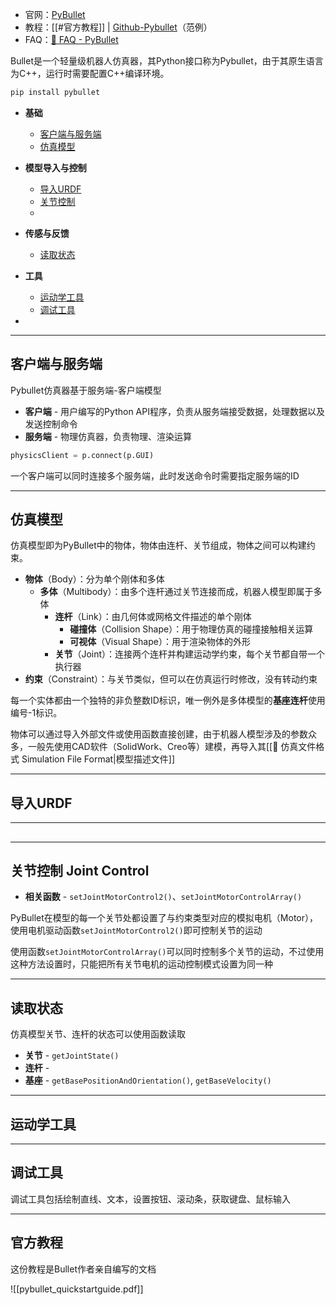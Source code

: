+ 官网：[PyBullet](https://pybullet.org/wordpress/)
+ 教程：[[#官方教程]] | [Github-Pybullet](https://github.com/bulletphysics/bullet3/tree/master/examples/pybullet)（范例）
+ FAQ：[📑 FAQ - PyBullet](📑%20FAQ%20-%20PyBullet.md)

Bullet是一个轻量级机器人仿真器，其Python接口称为Pybullet，由于其原生语言为C++，运行时需要配置C++编译环境。

```bash
pip install pybullet
```

+ **基础**
	+ [客户端与服务端](#客户端与服务端)
	+ [仿真模型](#仿真模型)
+ **模型导入与控制**
	+ [导入URDF](#导入URDF)
	+ [关节控制](#关节控制%20Joint%20Control)
	+ 

+ **传感与反馈**
	+ [读取状态](#读取状态)


+ **工具**
	+ [运动学工具](#运动学工具)
	+ [调试工具](#调试工具)
+ 

---
## 客户端与服务端

Pybullet仿真器基于服务端-客户端模型

+ **客户端** - 用户编写的Python API程序，负责从服务端接受数据，处理数据以及发送控制命令
+ **服务端** - 物理仿真器，负责物理、渲染运算

```python
physicsClient = p.connect(p.GUI)
```

一个客户端可以同时连接多个服务端，此时发送命令时需要指定服务端的ID


---
## 仿真模型

仿真模型即为PyBullet中的物体，物体由连杆、关节组成，物体之间可以构建约束。

+ **物体**（Body）：分为单个刚体和多体
	+ **多体**（Multibody）：由多个连杆通过关节连接而成，机器人模型即属于多体
		+ **连杆**（Link）：由几何体或网格文件描述的单个刚体
			+ **碰撞体**（Collision Shape）：用于物理仿真的碰撞接触相关运算
			+ **可视体**（Visual Shape）：用于渲染物体的外形
		+ **关节**（Joint）：连接两个连杆并构建运动学约束，每个关节都自带一个执行器
+ **约束**（Constraint）：与关节类似，但可以在仿真运行时修改，没有转动约束

每一个实体都由一个独特的非负整数ID标识，唯一例外是多体模型的**基座连杆**使用编号-1标识。

物体可以通过导入外部文件或使用函数直接创建，由于机器人模型涉及的参数众多，一般先使用CAD软件（SolidWork、Creo等）建模，再导入其[[📜 仿真文件格式 Simulation File Format|模型描述文件]]

---
## 导入URDF




---
## 


---
## 关节控制 Joint Control

+ **相关函数** - `setJointMotorControl2()`、`setJointMotorControlArray()`

PyBullet在模型的每一个关节处都设置了与约束类型对应的模拟电机（Motor），使用电机驱动函数`setJointMotorControl2()`即可控制关节的运动


使用函数`setJointMotorControlArray()`可以同时控制多个关节的运动，不过使用这种方法设置时，只能把所有关节电机的运动控制模式设置为同一种



---
## 读取状态

仿真模型关节、连杆的状态可以使用函数读取




+ **关节** - `getJointState()`
+ **连杆** - 
+ **基座** - `getBasePositionAndOrientation()`, `getBaseVelocity()`






---
## 运动学工具


---
## 调试工具

调试工具包括绘制直线、文本，设置按钮、滚动条，获取键盘、鼠标输入



---
## 官方教程

这份教程是Bullet作者亲自编写的文档

![[pybullet_quickstartguide.pdf]]


